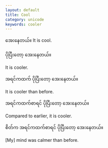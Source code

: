 ```yaml
---
layout: default
title: Cool
category: unicode
keywords: cooler
---
```


<p><span class='mm3'>အေးနေတယ်။</span> It is cool.</p>
<p class="hide-trigger"><span class='mm3'>ပိုပြီးတော့ အေးနေတယ်။</span></p>
<p class='hide-this'>It is cooler.</p>

<p class="hide-trigger"><span class='mm3'>အရင်ကထက် ပိုပြီးတော့ အေးနေတယ်။</span></p>
<p class='hide-this'>It is cooler than before.</p>

<p class="hide-trigger"><span class='mm3'>အရင်ကထက်စာရင် ပိုပြီးတော့ အေးနေတယ်။</span></p>
<p class='hide-this'>Compared to earlier, it is cooler.</p>

<p class="hide-trigger"><span class='mm3'>စိတ်က အရင်ကထက်စာရင် ပိုပြီးတော့ အေးနေတယ်။</span></p>
<p class='hide-this'>[My] mind was calmer than before.</p>
